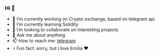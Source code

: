### Hi 👋

- 🔭 I’m currently working on Сrypto exchange, based on telegram api 
- 🌱 I’m currently learning Solidity
- 👯 I’m looking to collaborate on Interesting projects
- 💬 Ask me about anything
- 📫 How to reach me: [telegram](https://t.me/Samuraiii143)
- ⚡ Fun fact: sorry, but i love Emilia ❤️️

